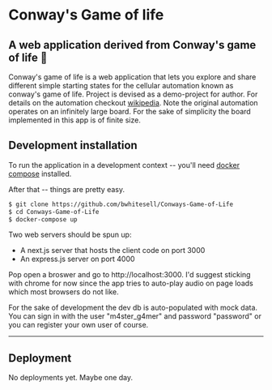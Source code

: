 # Conway's Game of life
A web application derived from Conway's game of life 🧱
----

Conway's game of life is a web application that lets you explore and share different simple
starting states for the cellular automation known as conway's game of life. Project is
devised as a demo-project for author. For details on the automation checkout
<a href=https://en.wikipedia.org/wiki/Conway%27s_Game_of_Life>wikipedia</a>. Note the
original automation operates on an infinitely large board. For the sake of simplicity
the board implemented in this app is of finite size.


## Development installation
To run the application in a development context -- you'll need 
<a href=https://docs.docker.com/compose/>docker compose</a> installed.

After that -- things are pretty easy.

```bash
$ git clone https://github.com/bwhitesell/Conways-Game-of-Life
$ cd Conways-Game-of-Life
$ docker-compose up
```
Two web servers should be spun up:
  - A next.js server that hosts the client code on port 3000
  - An express.js server on port 4000

Pop open a broswer and go to http://localhost:3000. I'd suggest sticking with chrome
for now since the app tries to auto-play audio on page loads which most browsers
do not like.

For the sake of development the dev db is auto-populated with mock data. You can sign in
with the user "m4ster_g4mer" and password "password" or you can register your own user
of course.

----


## Deployment
No deployments yet. Maybe one day.
